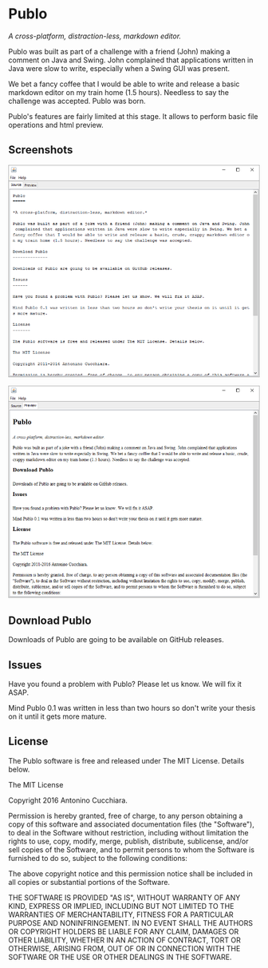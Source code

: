 Publo
=====

*A cross-platform, distraction-less, markdown editor.*

Publo was built as part of a challenge with a friend (John) making a comment on Java and Swing. John complained that applications written in Java were slow to write, especially when a Swing GUI was present.

We bet a fancy coffee that I would be able to write and release a basic markdown editor on my train home (1.5 hours). Needless to say the challenge was accepted. Publo was born.

Publo's features are fairly limited at this stage. It allows to perform basic file operations and html preview.

Screenshots
-----------

![Publo source view](https://raw.githubusercontent.com/AntoCuc/Publo/master/publo-src.png)

![Publo preview](https://raw.githubusercontent.com/AntoCuc/Publo/master/publo-pre.png)

Download Publo
--------------

Downloads of Publo are going to be available on GitHub releases.

Issues
------

Have you found a problem with Publo? Please let us know. We will fix it ASAP.

Mind Publo 0.1 was written in less than two hours so don't write your thesis on it until it gets more mature.

License
-------

The Publo software is free and released under The MIT License. Details below.

The MIT License 

Copyright 2016 Antonino Cucchiara. 

Permission is hereby granted, free of charge, to any person obtaining a copy of this software and associated documentation files (the "Software"), to deal in the Software without restriction, including without limitation the rights to use, copy, modify, merge, publish, distribute, sublicense, and/or sell copies of the Software, and to permit persons to whom the Software is furnished to do so, subject to the following conditions: 

The above copyright notice and this permission notice shall be included in all copies or substantial portions of the Software. 

THE SOFTWARE IS PROVIDED "AS IS", WITHOUT WARRANTY OF ANY KIND, EXPRESS OR IMPLIED, INCLUDING BUT NOT LIMITED TO THE WARRANTIES OF MERCHANTABILITY, FITNESS FOR A PARTICULAR PURPOSE AND NONINFRINGEMENT. IN NO EVENT SHALL THE AUTHORS OR COPYRIGHT HOLDERS BE LIABLE FOR ANY CLAIM, DAMAGES OR OTHER LIABILITY, WHETHER IN AN ACTION OF CONTRACT, TORT OR OTHERWISE, ARISING FROM, OUT OF OR IN CONNECTION WITH THE SOFTWARE OR THE USE OR OTHER DEALINGS IN THE SOFTWARE. 
